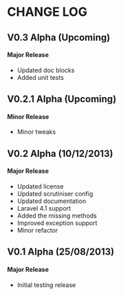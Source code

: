 CHANGE LOG
==========


## V0.3 Alpha (Upcoming)
#### Major Release

* Updated doc blocks
* Added unit tests


## V0.2.1 Alpha (Upcoming)
#### Minor Release

* Minor tweaks


## V0.2 Alpha (10/12/2013)
#### Major Release

* Updated license
* Updated scrutiniser config
* Updated documentation
* Laravel 4.1 support
* Added the missing methods
* Improved exception support
* Minor refactor


## V0.1 Alpha (25/08/2013)
#### Major Release

* Initial testing release
